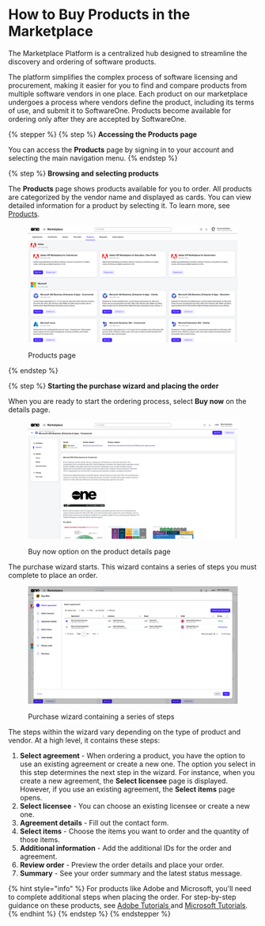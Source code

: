 # How to Buy Products in the Marketplace

The Marketplace Platform is a centralized hub designed to streamline the discovery and ordering of software products.&#x20;

The platform simplifies the complex process of software licensing and procurement, making it easier for you to find and compare products from multiple software vendors in one place. Each product on our marketplace undergoes a process where vendors define the product, including its terms of use, and submit it to SoftwareOne. Products become available for ordering only after they are accepted by SoftwareOne.

{% stepper %}
{% step %}
**Accessing the Products page**

You can access the **Products** page by signing in to your account and selecting the main navigation menu.
{% endstep %}

{% step %}
**Browsing and selecting products**

The **Products** page shows products available for you to order. All products are categorized by the vendor name and displayed as cards. You can view detailed information for a product by selecting it. To learn more, see [Products](../../../modules-and-features/catalog/products.md).

<div data-with-frame="true"><figure><img src="../../../.gitbook/assets/image (995).png" alt=""><figcaption><p>Products page</p></figcaption></figure></div>
{% endstep %}

{% step %}
**Starting the purchase wizard and placing the order**

When you are ready to start the ordering process, select **Buy now** on the details page.

<div data-with-frame="true"><figure><img src="../../../.gitbook/assets/contact_us_details_page.png" alt=""><figcaption><p>Buy now option on the product details page</p></figcaption></figure></div>

The purchase wizard starts. This wizard contains a series of steps you must complete to place an order.

<div data-with-frame="true"><figure><img src="../../../.gitbook/assets/image (1017).png" alt=""><figcaption><p>Purchase wizard containing a series of steps</p></figcaption></figure></div>

The steps within the wizard vary depending on the type of product and vendor. At a high level, it contains these steps:

1. **Select agreement** - When ordering a product, you have the option to use an existing agreement or create a new one. The option you select in this step determines the next step in the wizard. For instance, when you create a new agreement, the **Select licensee** page is displayed. However, if you use an existing agreement, the **Select items** page opens.
2. **Select licensee** - You can choose an existing licensee or create a new one.&#x20;
3. **Agreement details** - Fill out the contact form.
4. **Select items** - Choose the items you want to order and the quantity of those items.
5. **Additional information**  - Add the additional IDs for the order and agreement.&#x20;
6. **Review order** - Preview the order details and place your order.
7. **Summary** - See your order summary and the latest status message.

{% hint style="info" %}
For products like Adobe and Microsoft, you'll need to complete additional steps when placing the order. For step-by-step guidance on these products, see [Adobe Tutorials ](../../../extensions/adobe-vip-marketplace/tutorials-and-videos/)and [Microsoft Tutorials](../../../extensions/microsoft-cloud-solution-provider/tutorials-and-videos/).
{% endhint %}
{% endstep %}
{% endstepper %}
